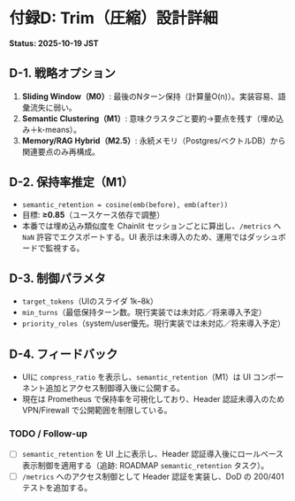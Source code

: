 # 付録D: Trim（圧縮）設計詳細
**Status: 2025-10-19 JST**

## D-1. 戦略オプション
1) **Sliding Window（M0）**: 最後のNターン保持（計算量O(n)）。実装容易、語彙流失に弱い。  
2) **Semantic Clustering（M1）**: 意味クラスタごと要約→要点を残す（埋め込み＋k-means）。  
3) **Memory/RAG Hybrid（M2.5）**: 永続メモリ（Postgres/ベクトルDB）から関連要点のみ再構成。

## D-2. 保持率推定（M1）
- `semantic_retention = cosine(emb(before), emb(after))`
- 目標: **≥0.85**（ユースケース依存で調整）
- 本番では埋め込み類似度を Chainlit セッションごとに算出し、`/metrics` へ `NaN` 許容でエクスポートする。UI 表示は未導入のため、運用ではダッシュボードで監視する。

## D-3. 制御パラメタ
- `target_tokens`（UIのスライダ 1k–8k）
- `min_turns`（最低保持ターン数。現行実装では未対応／将来導入予定）
- `priority_roles`（system/user優先。現行実装では未対応／将来導入予定）

## D-4. フィードバック
- UIに `compress_ratio` を表示し、`semantic_retention`（M1）は UI コンポーネント追加とアクセス制御導入後に公開する。
- 現在は Prometheus で保持率を可視化しており、Header 認証未導入のため VPN/Firewall で公開範囲を制限している。

### TODO / Follow-up
- [ ] `semantic_retention` を UI 上に表示し、Header 認証導入後にロールベース表示制御を適用する（追跡: ROADMAP `semantic_retention` タスク）。
- [ ] `/metrics` へのアクセス制御として Header 認証を実装し、DoD の 200/401 テストを追加する。
